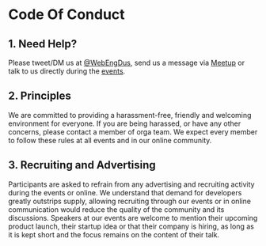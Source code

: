 # Code Of Conduct

## 1. Need Help?

Please tweet/DM us at [@WebEngDus](https://twitter.com/WebEngDus), send us a message via [Meetup](https://www.meetup.com/Web-Engineering-Duesseldorf/)  or talk to us directly during the [events](https://www.meetup.com/Web-Engineering-Duesseldorf/).

## 2. Principles

We are committed to providing a harassment-free, friendly and welcoming environment for everyone.
If you are being harassed, or have any other concerns, please contact a member of orga team. 
We expect every member to follow these rules at all events and in our online community.

## 3. Recruiting and Advertising

Participants are asked to refrain from any advertising and recruiting activity during the events or online.
We understand that demand for developers greatly outstrips supply, allowing recruiting through our events or in online communication would reduce the quality of the community and its discussions.
Speakers at our events are welcome to mention their upcoming product launch, their startup idea or that their company is hiring, as long as it is kept short and the focus remains on the content of their talk.
